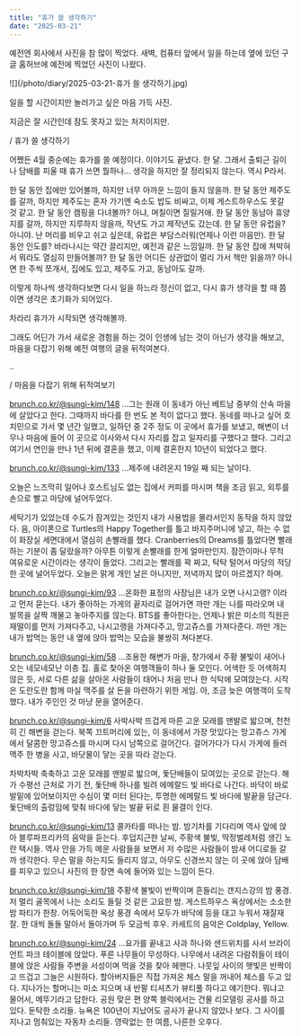 ```yaml
---
title: "휴가 쓸 생각하기"
date: "2025-03-21"
---
```


예전엔 회사에서 사진을 참 많이 찍었다.
새벽, 컴퓨터 앞에서 일을 하는데 옆에 있던 구글 홈허브에 예전에 찍었던 사진이 나왔다.

![](/photo/diary/2025-03-21-휴가 쓸 생각하기.jpg)

일을 할 시간이지만 놀러가고 싶은 마음 가득 사진.

지금은 잘 시간인데 잠도 못자고 있는 처지이지만.

/
휴가 쓸 생각하기

어쨌든 4월 중순에는 휴가를 쓸 예정이다. 이야기도 끝냈다. 한 달.
그래서 출퇴근 길이나 담배를 피울 때 휴가 쓰면 뭘하나... 생각을 하지만 잘 정리되지 않는다. 역시 P라서.

한 달 동안 집에만 있어볼까, 하지만 너무 아까운 느낌이 들지 않을까.
한 달 동안 제주도를 갈까, 하지만 제주도는 혼자 가기엔 숙소도 밥도 비싸고, 이제 게스트하우스도 못갈 것 같고.
한 달 동안 캠핑을 다녀볼까? 아냐, 며칠이면 질릴거애.
한 달 동안 동남아 휴양지를 갈까, 하지만 지루하지 않을까, 작년도 가고 제작년도 갔는데.
한 달 동안 유럽을? 아니야. 난 머리를 비우고 쉬고 싶은데, 유럽은 부담스러워(언제나 이런 마음만).
한 달 동안 인도를? 바라나시는 약간 끌리지만, 예전과 같은 느낌일까.
한 달 동안 집에 쳐박혀서 뭐라도 열심히 만들어볼까?
한 달 동안 어디든 상관없이 멀리 가서 책만 읽을까?
아니면 한 주씩 쪼개서, 집에도 있고, 제주도 가고, 동남아도 갈까.

이렇게 하나씩 생각하다보면 다시 일을 하느라 정신이 없고, 다시 휴가 생각을 할 때 쯤이면 생각은 초기화가 되어있다.

차라리 휴가가 시작되면 생각해볼까.

그래도 어딘가 가서 새로운 경험을 하는 것이 인생에 남는 것이 아닌가 생각을 해보고, 마음을 다잡기 위해 예전 여행의 글을 뒤적여본다.

..

/
마음을 다잡기 위해 뒤적여보기

[brunch.co.kr/@sungi-kim/148](http://brunch.co.kr/@sungi-kim/148)
...그는 원래 이 동네가 아닌 베트남 중부의 산속 마을에 살았다고 한다. 그때까지 바다를 한 번도 본 적이 없다고 했다. 동네를 떠나고 싶어 호치민으로 가서 몇 년간 일했고, 일하던 중 2주 정도 이 곳에서 휴가를 보냈고, 해변이 너무나 마음에 들어 이 곳으로 이사와서 다시 자리를 잡고 일자리를 구했다고 했다. 그리고 여기서 연인을 만나 1년 뒤에 결혼을 했고, 이제 결혼한지 10년이 되었다고 했다.


[brunch.co.kr/@sungi-kim/133](http://brunch.co.kr/@sungi-kim/133)
...제주에 내려온지 19일 째 되는 날이다.

오늘은 느즈막히 일어나 호스트님도 없는 집에서 커피를 마시며 책을 조금 읽고, 외투를 손으로 빨고 마당에 널어두었다.

세탁기가 있었는데 수도가 잠겨있는 것인지 내가 사용법을 몰라서인지 동작을 하지 않았다. 음, 아이폰으로 Turtles의 Happy Together를 틀고 바지주머니에 넣고, 하는 수 없이 화장실 세면대에서 열심히 손빨래를 했다. Cranberries의 Dreams를 틀었다면 빨래하는 기분이 좀 달랐을까? 아무튼 이렇게 손빨래를 한게 얼마만인지. 잠깐이마나 무척 여유로운 시간이라는 생각이 들었다. 그리고는 빨래를 꽉 짜고, 탁탁 털어서 마당의 적당한 곳에 널어두었다. 오늘은 맑게 개인 날은 아니지만, 저녁까지 많이 마르겠지? 하며.

[brunch.co.kr/@sungi-kim/93](http://brunch.co.kr/@sungi-kim/93)
...온화한 표정의 사장님은 내가 오면 나시고랭? 이라고 먼저 묻는다. 내가 좋아하는 가게의 끝자리로 걸어가면 까만 개는 나를 따라오며 내 발목을 살짝 깨물고 놓아주지를 않는다. BTS를 좋아한다는, 언제나 밝은 미소의 직원은 재떨이를 먼저 가져다주고, 나시고랭을 가져다주고, 망고쥬스를 가져다준다. 까만 개는 내가 밥먹는 동안 내 옆에 앉아 밥먹는 모습을 불쌍히 쳐다본다.

[brunch.co.kr/@sungi-kim/58](http://brunch.co.kr/@sungi-kim/58)
...조용한 해변가 마을, 창가에서 주황 불빛이 새어나오는 네모네모난 이층 집. 홀로 찾아온 여행객들이 하나 둘 모인다. 어색한 듯 어색하지 않은 듯, 서로 다른 삶을 살아온 사람들이 태어나 처음 만나 한 식탁에 모여앉는다. 시작은 도란도란 함께 마실 맥주를 살 돈을 마련하기 위한 게임. 아, 조금 늦은 여행객이 도착했다. 내가 주인인 것 마냥 문을 열어준다.

[brunch.co.kr/@sungi-kim/6](http://brunch.co.kr/@sungi-kim/6)
사박사박 뜨겁게 마른 고운 모래를 맨발로 밟으며, 천천히 긴 해변을 걷는다. 북쪽 끄트머리에 있는, 이 동네에서 가장 맛있다는 망고쥬스 가게에서 달콤한 망고쥬스를 마시며 다시 남쪽으로 걸어간다. 걸어가다가 다시 가게에 들러 맥주 한 병을 사고, 바닷물이 닿는 곳을 따라 걷는다.

차박차박 축축하고 고운 모래를 맨발로 밟으며, 돛단배들이 모여있는 곳으로 걷는다. 해가 수평선 근처로 가기 전, 돛단배 하나를 빌려 에메랄드 빛 바다로 나간다. 바닥이 바로 발밑에 있어보이지만 수심이 몇 미터 된다는, 투명한 에메랄드 빛 바다에 발끝을 담근다. 돛단배의 출렁임에 맞춰 바다에 닿는 발끝 뒤로 흰 물결이 인다.

[brunch.co.kr/@sungi-kim/13](http://brunch.co.kr/@sungi-kim/13)
콜카타를 떠나는 밤. 밤기차를 기다리며 역사 앞에 앉아 블루파프리카의 음악을 듣는다. 후덥지근한 날씨, 주황색 불빛, 딱정벌레처럼 생긴 노란 택시들. 역사 안을 가득 메운 사람들을 보면서 저 수많은 사람들이 밤새 어디로들 갈까 생각한다. 무슨 말을 하는지도 들리지 않고, 아무도 신경쓰지 않는 이 곳에 앉아 담배를 피우고 있으니 사진의 한 장면 속에 들어와 있는 느낌이 든다.

[brunch.co.kr/@sungi-kim/18](http://brunch.co.kr/@sungi-kim/18)
주황색 불빛이 반짝이며 흔들리는 갠지스강의 밤 풍경. 저 멀리 골목에서 나는 소리도 들릴 것 같은 고요한 밤. 게스트하우스 옥상에서는 소소한 밤 파티가 한창. 어둑어둑한 옥상 풍경 속에서 모두가 바닥에 등을 대고 누워서 재잘재잘. 한 대씩 돌돌 말아서 돌아가며 두 모금씩 후우. 카세트의 음악은 Coldplay, Yellow.

[brunch.co.kr/@sungi-kim/24](http://brunch.co.kr/@sungi-kim/24)
...요가를 끝내고 사과 하나와 샌드위치를 사서 브라이언트 파크 테이블에 앉았다. 푸른 나무들이 무성하다. 나무에서 내려온 다람쥐들이 테이블에 앉은 사람들 주변을 서성이며 먹을 것을 찾아 헤맨다. 나뭇잎 사이의 햇빛은 반짝이고 뜨겁고 그늘은 시원하다. 할아버지들은 직접 가져온 체스 말을 꺼내어 체스를 두고 있다. 지나가는 할머니는 미소 지으며 내 반팔 티셔츠가 뷰티풀 하다고 얘기한다. 뭐냐고 물어서, 메뚜기라고 답한다. 공원 맞은 편 양쪽 블럭에서는 건물 리모델링 공사를 하고 있다. 둔탁한 소리들. 뉴욕은 100년이 지났어도 공사가 끝나지 않았나 보다. 그 사이를 지나고 멈춰있는 자동차 소리들. 영락없는 한 여름, 나른한 오후다.